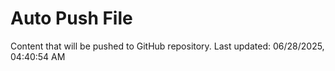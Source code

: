 # Auto Push File

Content that will be pushed to GitHub repository.
Last updated: 06/28/2025, 04:40:54 AM